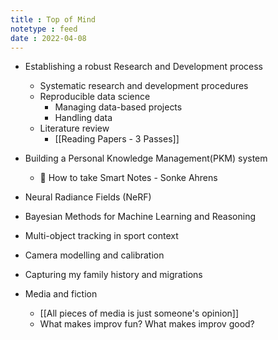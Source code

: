 ```yaml
---
title : Top of Mind
notetype : feed
date : 2022-04-08
---
```


- Establishing a robust Research and Development process
    - Systematic research and development procedures
    - Reproducible data science
        - Managing data-based projects
        - Handling data
    - Literature review
        - [[Reading Papers - 3 Passes]]
- Building a Personal Knowledge Management(PKM) system
    - 📕 How to take Smart Notes - Sonke Ahrens

- Neural Radiance Fields (NeRF)
- Bayesian Methods for Machine Learning and Reasoning
- Multi-object tracking in sport context
- Camera modelling and calibration

- Capturing my family history and migrations

- Media and fiction
    - [[All pieces of media is just someone's opinion]]
    - What makes improv fun? What makes improv good?